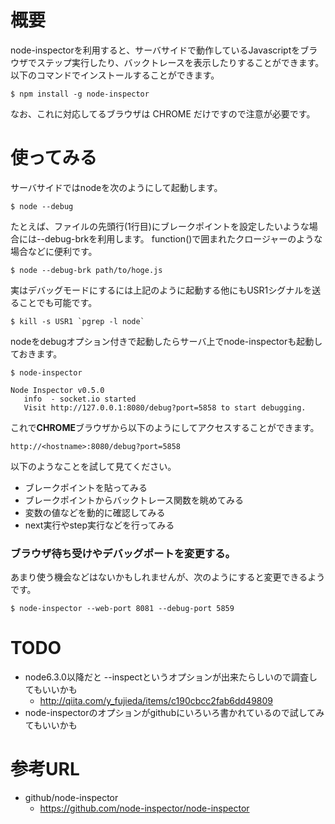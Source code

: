 # 概要
node-inspectorを利用すると、サーバサイドで動作しているJavascriptをブラウザでステップ実行したり、バックトレースを表示したりすることができます。  
以下のコマンドでインストールすることができます。
```
$ npm install -g node-inspector
```

なお、これに対応してるブラウザは CHROME だけですので注意が必要です。

# 使ってみる

サーバサイドではnodeを次のようにして起動します。
```
$ node --debug
```

たとえば、ファイルの先頭行(1行目)にブレークポイントを設定したいような場合には--debug-brkを利用します。
function()で囲まれたクロージャーのような場合などに便利です。
```
$ node --debug-brk path/to/hoge.js
```

実はデバッグモードにするには上記のように起動する他にもUSR1シグナルを送ることでも可能です。
```
$ kill -s USR1 `pgrep -l node`
```

nodeをdebugオプション付きで起動したらサーバ上でnode-inspectorも起動しておきます。
```
$ node-inspector

Node Inspector v0.5.0
   info  - socket.io started
   Visit http://127.0.0.1:8080/debug?port=5858 to start debugging.
```

これで**CHROME**ブラウザから以下のようにしてアクセスすることができます。
```
http://<hostname>:8080/debug?port=5858
```

以下のようなことを試して見てください。
- ブレークポイントを貼ってみる
- ブレークポイントからバックトレース関数を眺めてみる
- 変数の値などを動的に確認してみる
- next実行やstep実行などを行ってみる

### ブラウザ待ち受けやデバッグポートを変更する。
あまり使う機会などはないかもしれませんが、次のようにすると変更できるようです。
```
$ node-inspector --web-port 8081 --debug-port 5859
```

# TODO
- node6.3.0以降だと --inspectというオプションが出来たらしいので調査してもいいかも
  - http://qiita.com/y_fujieda/items/c190cbcc2fab6dd49809
- node-inspectorのオプションがgithubにいろいろ書かれているので試してみてもいいかも

# 参考URL
- github/node-inspector
  - https://github.com/node-inspector/node-inspector
